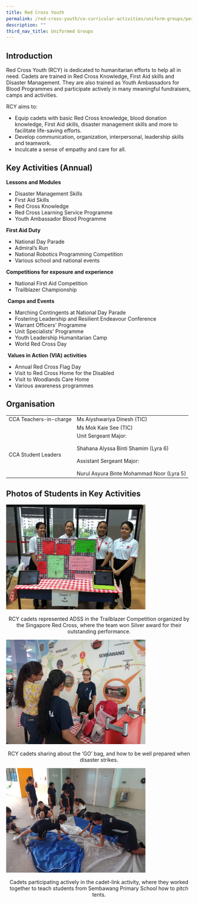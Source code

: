 ```yaml
---
title: Red Cross Youth
permalink: /red-cross-youth/co-curricular-activities/uniform-groups/permalink/
description: ""
third_nav_title: Uniformed Groups
---
```


Introduction
------------

Red Cross Youth (RCY) is dedicated to humanitarian efforts to help all in need. Cadets are trained in Red Cross Knowledge, First Aid skills and Disaster Management. They are also trained as Youth Ambassadors for Blood Programmes and participate actively in many meaningful fundraisers, camps and activities.

  

RCY aims to:

*   Equip cadets with basic Red Cross knowledge, blood donation knowledge, First Aid skills, disaster management skills and more to facilitate life-saving efforts.
*   Develop communication, organization, interpersonal, leadership skills and teamwork.
*   Inculcate a sense of empathy and care for all.

Key Activities (Annual)
-----------------------

**Lessons and Modules**  

*   Disaster Management Skills
*   First Aid Skills
*   Red Cross Knowledge
*   Red Cross Learning Service Programme
*   Youth Ambassador Blood Programme

**First Aid Duty**  

*   National Day Parade
*   Admiral’s Run
*   National Robotics Programming Competition
*   Various school and national events

**Competitions for exposure and experience**  

*   National First Aid Competition
*   Trailblazer Championship

 **Camps and Events**  

*   Marching Contingents at National Day Parade
*   Fostering Leadership and Resilient Endeavour Conference
*   Warrant Officers' Programme
*   Unit Specialists' Programme
*   Youth Leadership Humanitarian Camp
*   World Red Cross Day

 **Values in Action (VIA) activities**  

*   Annual Red Cross Flag Day
*   Visit to Red Cross Home for the Disabled
*   Visit to Woodlands Care Home
*   Various awareness programmes

Organisation
------------
|  |  |
|---|---|
| CCA Teachers-in-charge | Ms  Aiyshwariya Dinesh (TIC) |
|   | Ms Mok Kaie See (TIC) |
| CCA Student Leaders | Unit Sergeant Major:<br><br>Shahana Alyssa Binti Shamim (Lyra 6)<br><br>Assistant Sergeant Major:<br><br>Nurul Asyura Binte Mohammad Noor (Lyra 5) |

Photos of Students in Key Activities
------------------------------------

<img src="/images/rc1.jpg"
		 style="width:75%">

<p style="text-align: center;">RCY cadets represented ADSS in the Trailblazer Competition organized by the Singapore Red Cross, where the team won Silver award for their outstanding performance.</p>

<img src="/images/rc2.jpg"
		 style="width:75%">

<p style="text-align: center;">RCY cadets sharing about the ‘GO’ bag, and how to be well prepared when disaster strikes.</p>

<img src="/images/rc3.jpg"
		 style="width:75%">

<p style="text-align: center;">Cadets participating actively in the cadet-link activity, where they worked together to teach students from Sembawang Primary School how to pitch tents.</p>